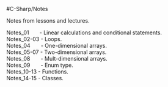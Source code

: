 #C-Sharp/Notes

Notes from lessons and lectures.  
  
Notes_01&nbsp;&nbsp;&nbsp;&nbsp;&nbsp;&nbsp;&nbsp;- Linear calculations and conditional statements.  
Notes_02-03 - Loops.  
Notes_04&nbsp;&nbsp;&nbsp;&nbsp;&nbsp;&nbsp;&nbsp;- One-dimensional arrays.  
Notes_05-07 - Two-dimensional arrays.  
Notes_08&nbsp;&nbsp;&nbsp;&nbsp;&nbsp;&nbsp;&nbsp;- Mult-dimensional arrays.  
Notes_09&nbsp;&nbsp;&nbsp;&nbsp;&nbsp;&nbsp;&nbsp;- Enum type.  
Notes_10-13	- Functions.  
Notes_14-15 - Classes.  

